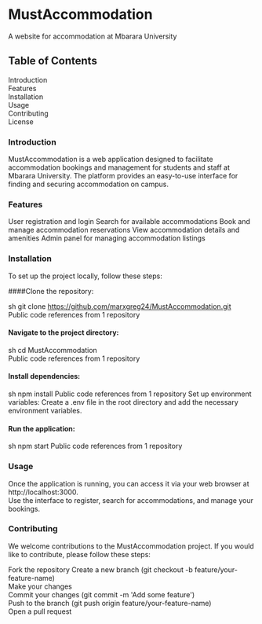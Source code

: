 # MustAccommodation
A website for accommodation at Mbarara University

## Table of Contents
Introduction  
Features  
Installation  
Usage  
Contributing  
License  

### Introduction
MustAccommodation is a web application designed to facilitate accommodation bookings and management for students and staff at Mbarara University. 
The platform provides an easy-to-use interface for finding and securing accommodation on campus.

### Features
User registration and login
Search for available accommodations
Book and manage accommodation reservations
View accommodation details and amenities
Admin panel for managing accommodation listings

### Installation
To set up the project locally, follow these steps:

####Clone the repository:

sh
git clone https://github.com/marxgreg24/MustAccommodation.git    
Public code references from 1 repository
 
#### Navigate to the project directory:

sh
cd MustAccommodation  
 Public code references from 1 repository
 
#### Install dependencies:

sh
npm install
 Public code references from 1 repository
Set up environment variables: Create a .env file in the root directory and add the necessary environment variables.

#### Run the application:

sh
npm start
 Public code references from 1 repository
 
### Usage
Once the application is running, you can access it via your web browser at http://localhost:3000.  
Use the interface to register, search for accommodations, and manage your bookings.

### Contributing
We welcome contributions to the MustAccommodation project. If you would like to contribute, please follow these steps:

Fork the repository
Create a new branch (git checkout -b feature/your-feature-name)  
Make your changes  
Commit your changes (git commit -m 'Add some feature')  
Push to the branch (git push origin feature/your-feature-name)  
Open a pull request  
